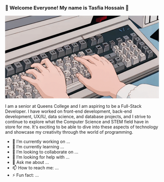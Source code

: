 <p align="center">

### 👋 Welcome Everyone! My name is Tasfia Hossain 👋

![](coding.gif)
  

I am a senior at Queens College and I am aspiring to be a Full-Stack Developer. I have worked on front-end development, back-end development, UX/IU, data science, and database projects, and I strive to continue to explore what the Computer Science and STEM field have in store for me. It's exciting to be able to dive into these aspects of technology and showcase my creativity through the world of programming. 
  
  
- 🔭 I’m currently working on ...
- 🌱 I’m currently learning ...
- 👯 I’m looking to collaborate on ...
- 🤔 I’m looking for help with ...
- 💬 Ask me about ...
- 📫 How to reach me: ...
- ⚡ Fun fact: ...

</p>
